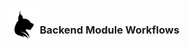 <img align="left" src="../../../Resources/Public/Icons/lux.svg" width="50" />

### Backend Module Workflows

